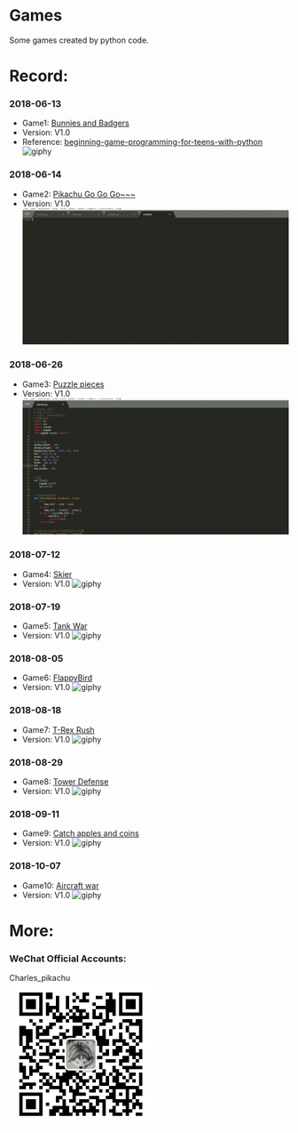 # Games
Some games created by python code.

# Record:
### 2018-06-13
- Game1: [Bunnies and Badgers](https://github.com/CharlesPikachu/Games/tree/master/Game1)
- Version: V1.0
- Reference: [beginning-game-programming-for-teens-with-python](https://www.raywenderlich.com/24252/beginning-game-programming-for-teens-with-python)
![giphy](Game1/effect/running.gif)
### 2018-06-14
- Game2: [Pikachu Go Go Go~~~](https://github.com/CharlesPikachu/Games/tree/master/Game2)
- Version: V1.0
![giphy](Game2/effect/running.gif)
### 2018-06-26
- Game3: [Puzzle pieces](https://github.com/CharlesPikachu/Games/tree/master/Game3)
- Version: V1.0
![giphy](Game3/effect/running.gif)
### 2018-07-12
- Game4: [Skier](https://github.com/CharlesPikachu/Games/tree/master/Game4)
- Version: V1.0
![giphy](Game4/effect/running.gif)
### 2018-07-19
- Game5: [Tank War](https://github.com/CharlesPikachu/Games/tree/master/Game5)
- Version: V1.0
![giphy](Game5/effect/running.gif)
### 2018-08-05
- Game6: [FlappyBird](https://github.com/CharlesPikachu/Games/tree/master/Game6)
- Version: V1.0
![giphy](Game6/effect/running.gif)
### 2018-08-18
- Game7: [T-Rex Rush](https://github.com/CharlesPikachu/Games/tree/master/Game7)
- Version: V1.0
![giphy](Game7/effect/running.gif)
### 2018-08-29
- Game8: [Tower Defense](https://github.com/CharlesPikachu/Games/tree/master/Game8)
- Version: V1.0
![giphy](Game8/effect/running.gif)
### 2018-09-11
- Game9: [Catch apples and coins](https://github.com/CharlesPikachu/Games/tree/master/Game9)
- Version: V1.0
![giphy](Game9/effect/running.gif)
### 2018-10-07
- Game10: [Aircraft war](https://github.com/CharlesPikachu/Games/tree/master/Game10)
- Version: V1.0
![giphy](Game10/effect/running.gif)

# More:
### WeChat Official Accounts:
Charles_pikachu  
![img](pikachu.jpg)